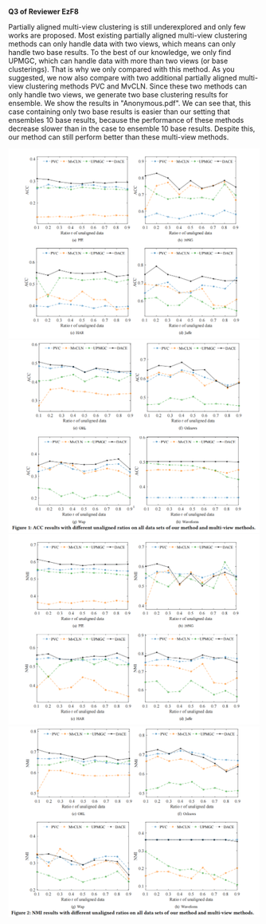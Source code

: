 **Q3 of Reviewer EzF8**

Partially aligned multi-view clustering is still underexplored and only few works are proposed. Most existing partially aligned multi-view clustering methods can only handle data with two views, which means can only handle two base results. To the best of our knowledge, we only find UPMGC, which can handle data with more than two views (or base clusterings). That is why we only compared with this method. As you suggested, we now also compare with two additional partially aligned multi-view clustering methods PVC and MvCLN. Since these two methods can only handle two views, we generate two base clustering results for ensemble. We show the results in "Anonymous.pdf". We can see that, this case containing only two base results is easier than our setting that ensembles 10 base results, because the performance of  these methods decrease slower than in the case to ensemble 10 base results. Despite this, our method can still perform better than these multi-view methods.

![image](figs/1.png)
![image](figs/2.png)
![image](figs/3.png)
![image](figs/4.png)
